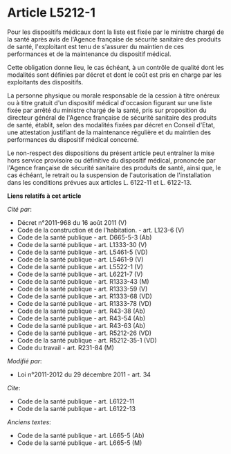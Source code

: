 # Article L5212-1

Pour les dispositifs médicaux dont la liste est fixée par le ministre chargé de la santé après avis de l'Agence française de
sécurité sanitaire des produits de santé, l'exploitant est tenu de s'assurer du maintien de ces performances et de la
maintenance du dispositif médical. 

Cette obligation donne lieu, le cas échéant, à un contrôle de qualité dont les modalités sont définies par décret et dont le
coût est pris en charge par les exploitants des dispositifs. 

La personne physique ou morale responsable de la cession à titre onéreux ou à titre gratuit d'un dispositif médical
d'occasion figurant sur une liste fixée par arrêté du ministre chargé de la santé, pris sur proposition du directeur général
de l'Agence française de sécurité sanitaire des produits de santé, établit, selon des modalités fixées par décret en Conseil
d'Etat, une attestation justifiant de la maintenance régulière et du maintien des performances du dispositif médical
concerné. 

Le non-respect des dispositions du présent article peut entraîner la mise hors service provisoire ou définitive du dispositif
médical, prononcée par l'Agence française de sécurité sanitaire des produits de santé, ainsi que, le cas échéant, le retrait
ou la suspension de l'autorisation de l'installation dans les conditions prévues aux articles L. 6122-11 et L. 6122-13.

**Liens relatifs à cet article**

_Cité par_:

  - Décret n°2011-968 du 16 août 2011 (V)
  - Code de la construction et de l'habitation. - art. L123-6 (V)
  - Code de la santé publique - art. D665-5-3 (Ab)
  - Code de la santé publique - art. L1333-30 (V)
  - Code de la santé publique - art. L5461-5 (VD)
  - Code de la santé publique - art. L5461-9 (V)
  - Code de la santé publique - art. L5522-1 (V)
  - Code de la santé publique - art. L6221-7 (V)
  - Code de la santé publique - art. R1333-43 (M)
  - Code de la santé publique - art. R1333-59 (V)
  - Code de la santé publique - art. R1333-68 (VD)
  - Code de la santé publique - art. R1333-78 (VD)
  - Code de la santé publique - art. R43-38 (Ab)
  - Code de la santé publique - art. R43-54 (Ab)
  - Code de la santé publique - art. R43-63 (Ab)
  - Code de la santé publique - art. R5212-26 (VD)
  - Code de la santé publique - art. R5212-35-1 (VD)
  - Code du travail - art. R231-84 (M)

_Modifié par_:

  - Loi n°2011-2012 du 29 décembre 2011 - art. 34

_Cite_:

  - Code de la santé publique - art. L6122-11
  - Code de la santé publique - art. L6122-13

_Anciens textes_:

  - Code de la santé publique - art. L665-5 (Ab)
  - Code de la santé publique - art. L665-5 (M)
